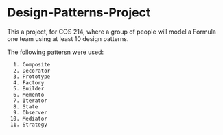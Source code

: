 # Design-Patterns-Project
This a project, for COS 214, where a group of people will model a Formula one team using at least 10 design patterns. 

The following pattersn were used:
    
      1. Composite
      2. Decorator
      3. Prototype
      4. Factory
      5. Builder
      6. Memento
      7. Iterator
      8. State
      9. Observer
     10. Mediator
     11. Strategy
